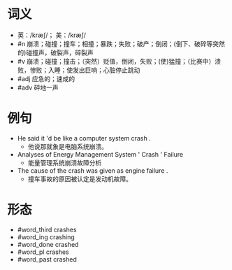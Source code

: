 # 词义
- 英：/kræʃ/； 美：/kræʃ/
- #n 崩溃；碰撞；撞车；相撞；暴跌；失败；破产；倒闭；(倒下、破碎等突然的)碰撞声，破裂声，碎裂声
- #v 崩溃；碰撞；撞击；（突然）贬值，倒闭，失败；(使)猛撞；（比赛中）溃败，惨败；入睡；使发出巨响；心脏停止跳动
- #adj 应急的；速成的
- #adv 砰地一声
# 例句
- He said it 'd be like a computer system crash .
	- 他说那就象是电脑系统崩溃。
- Analyses of Energy Management System ' Crash ' Failure
	- 能量管理系统崩溃故障分析
- The cause of the crash was given as engine failure .
	- 撞车事故的原因被认定是发动机故障。
# 形态
- #word_third crashes
- #word_ing crashing
- #word_done crashed
- #word_pl crashes
- #word_past crashed
